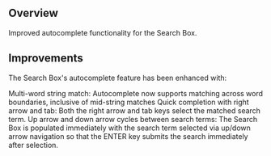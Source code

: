 ## Overview
Improved autocomplete functionality for the Search Box.

## Improvements
The Search Box's autocomplete feature has been enhanced with:

Multi-word string match: Autocomplete now supports matching across word boundaries, inclusive of mid-string matches
Quick completion with right arrow and tab: Both the right arrow and tab keys select the matched search term.
Up arrow and down arrow cycles between search terms: The Search Box is populated immediately with the search term selected via up/down arrow navigation so that the ENTER key submits the search immediately after selection.

